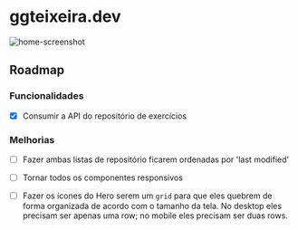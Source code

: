 # ggteixeira.dev

![home-screenshot](https://github.com/ggteixeira/ggteixeira.github.io/blob/master/media/website-screenshot-home-desktop.png)

## Roadmap

### Funcionalidades

- [x] Consumir a API do repositório de exercícios

### Melhorias

- [ ] Fazer ambas listas de repositório ficarem ordenadas por 'last modified'
- [ ] Tornar todos os componentes responsivos
- [ ] Fazer os ícones do Hero serem um `grid` para que eles quebrem de forma organizada de acordo com o tamanho da tela. No desktop eles precisam ser apenas uma row; no mobile eles precisam ser duas rows.



